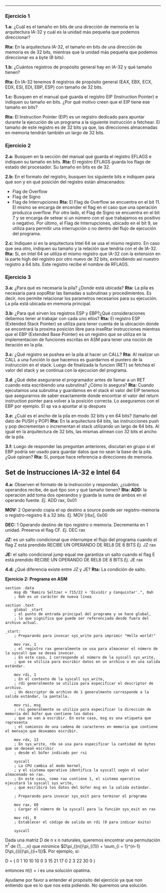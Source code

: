 ***

### Ejercicio 1
**1.a:** ¿Cuál es el tamaño en bits de una dirección de memoria en la arquitectura IA-32 y cuál es la unidad más pequeña que podemos direccionar?

**Rta:** En la arquitectura IA-32, el tamaño en bits de una dirección de memoria es de 32 bits, mientras que la unidad más pequeña que podemos direccionar es a byte (8 bits).

**1.b:** ¿Cuántos registros de propósito general hay en IA-32 y qué tamaño tienen?

**Rta:** En IA-32 tenemos 8 registros de propósito general (EAX, EBX, ECX, EDX, ESI, EDI, EBP, ESP) con tamaño de 32 bits. 

**1.c:** Busquen en el manual qué guarda el registro EIP (Instruction Pointer) e indiquen su tamaño en bits. ¿Por qué motivo creen que el EIP tiene ese tamaño en bits?

**Rta:** El Instruction Pointer (EIP) es un registro dedicado para apuntar durante la ejecución de un programa a la siguiente instrucción a fetchear. El tamaño de este registro es de 32 bits ya que, las direcciones almacenadas en memoria tendrán también un largo de 32 bits.

### Ejercicio 2
**2.a:** Busquen en la sección del manual qué guarda el registro EFLAGS e indiquen su tamaño en bits.
**Rta:** El registro EFLAGS guarda los flags de estado del procesador. Su tamaño en bits es de 32.

**2.b:** En el formato del registro, busquen los siguiente bits e indiquen para qué son y en qué posición del registro están almacenados:
* Flag de Overflow
* Flag de Signo
* Flag de Interrupciones
**Rta:** El Flag de Overflow se encuentra en el bit 11. El mismo se encarga de encender el flag en el caso que una operación produzca overflow. Por otro lado, el Flag de Signo se encuentra en el bit 7 y se encarga de setear si un número con el que trabajamos es positivo o negativo. Por último, el Flag de Interrupciones, ubicado en el bit 9, se utiliza para permitir una interrupción o no dentro del flujo de ejecución del programa.

**2.c:** Indiquen si en la arquitectura Intel 64 se usa el mismo registro. En caso que sea otro, indiquen su tamaño y la relación que tendría con el de IA-32.
**Rta:** Si, en Intel 64 se utiliza el mismo registro que IA-32 con la extensión en la parte high del registro por otro nuevo de 32 bits, extendiendo así nuestro registro a 64 bits. Este registro recibe el nombre de RFLAGS. 


### Ejercicio 3
**3.a:** ¿Para qué es necesaria la pila? ¿Donde está ubicada?
**Rta:** La pila es necesaria para sopoRtar las llamadas a subrutinas y procedimientos. Es decir, nos permite relacionar los parametros necesarios para su ejecución. La pila está ubicada en memoria principal. 

**3.b:** ¿Para qué sirven los registros ESP y EBP?¿Qué consideraciones debemos tener al trabajar con cada uno ellos?
**Rta:** El registro ESP (Extended Stack Pointer)  se utiliza para tener cuenta de la ubicación donde se encontrará la proxima posición libre para inseRtar instrucciones mientras que el  EBP (Extended Base Pointer) es un registro que se utiliza en la implementacion de funciones escritas en ASM para tener una noción de iteración en la pila.

**3.c:** ¿Qué registro se pushea en la pila al hacer un CALL?
**Rta:** Al realizar un CALL a una función lo que hacemos es guardarnos el puntero de la instrucción en el stack. Luego de finalizada la funcion (RET) se fetchea el valor del stack y se continua con la ejecucion del programa.

**3.d**: ¿Qué debe asegurarse el programador antes de llamar a un RET cuando esta escribiendo una subrutina? ¿Cómo lo asegura?
**Rta:** Cuando ejecutamos una subrutina y guardamos en el stack el valor del EIP tenemos que asegurarnos de saber exactamente donde encontrar el valor del return instruction pointer para volver a la posición correcta. Lo aseguramos con el EBP por ejemplo. El sp va a apuntar al ip despues


**3.e:** ¿Cuál es el ancho de la pila en modo 32 bits y en 64 bits? (tamaño del dato de PUSH y POP)
**Rta:** En la arquitectura 64 bits, las instrucciones push y pop decrementan o incrementan el stack utilizando un largo de 64 bits. Al igual en la arquitectura de 32 bits, las mismas alinean con 32 bits el ancho de la pila.


**3.f:** Luego de responder las preguntan anteriores, discutan en grupo si el EBP podría ser usado para guardar datos que no sean la base de la pila. ¿Qué opinan?
**Rta:** Sí, porque hace referencia a direcciones de memoria.

## Set de Instrucciones IA-32 e Intel 64
**4.a:** Observen el formato de la instrucción y respondan, ¿cuántos operandos recibe, de qué tipo son y qué tamaño tienen?
**Rta:** 
**ADD:** la operación add toma dos operandos y guarda la suma de ambos en el operando fuente.
*Ej.*
ADD rax, 0x01

**MOV:** 2 Operando copia el op destino a source  puede ser registro-memoria o registro-registro 8 a 32 bits.
*Ej.*
MOV [rbx], 0x00

**DEC:** 1 Operando destino de tipo registro o memoria. Decrementa en 1 unidad. Preserva el flag CF.
*Ej.*
DEC rax 


**JZ:** es un salto condicional que interrumpe el flujo del programa cuando el flag Z está prendido RECIBE UN OPERANDO DE REL8 DE 8 BITS
*Ej.*
JZ rax

**JE:** el salto condicional jump equal me garantiza un salto cuando el flag E está prendido RECIBE UN OPERANDO DE REL8 DE 8 BITS
*Ej.*
JE rax

**4.d:** ¿Qué diferencia existe entre JZ y JE?
**Rta:** La condición de salto.

**Ejercicio 2: Programa en ASM**

```
section .data
    msg db "Ramiro Seltzer + 715/22 + 'Dividir y Conquistar'.", 0ah
    ; 0ah es un carácter de nueva línea

section .text
    global _start
    ; el punto de entrada principal del programa y se hace global, 
    ; lo que significa que puede ser referenciado desde fuera del archivo actual.

_start:
    ; Preparando para invocar sys_write para imprimir "Hello world!"
    
    mov rax, 1
    ; el registro rax generalmente se usa para almacenar el número de la syscall que se desea invocar. 
    ; En este caso, 1 corresponde al número de la syscall sys_write, 
    ; que se utiliza para escribir datos en un archivo o en una salida estándar.
    
    mov rdi, 1
    ; En el contexto de la syscall sys_write, 
    ; rdi generalmente se utiliza para especificar el descriptor de archivo. 
    ; Un descriptor de archivo de 1 generalmente corresponde a la salida estándar, la pantalla.
    
    mov rsi, msg
    ; rsi generalmente se utiliza para especificar la dirección de memoria del búfer que contiene los datos 
    ; que se van a escribir. En este caso, msg es una etiqueta que representa 
    ; el comienzo de una cadena de caracteres en memoria que contiene el mensaje que deseamos escribir.
    
    mov rdx, 13
    ; En sys_write, rdx se usa para especificar la cantidad de bytes que se desean escribir
    ; desde el búfer indicado por rsi
    
    syscall
    ; La CPU cambia al modo kernel, 
    ; y el sistema operativo identifica la syscall según el valor almacenado en rax. 
    ; En este caso, como rax contiene 1, el sistema operativo ejecutará la syscall sys_write, 
    ; que escribirá los datos del búfer msg en la salida estándar.

    ; Preparando para invocar sys_exit para terminar el programa
    
    mov rax, 60
    ; Cargar el número de la syscall para la función sys_exit en rax
    
    mov rdi, 0
    ; Establecer el código de salida en rdi (0 para indicar éxito)
    
    syscall
```




Dada una matriz D de n x n naturales, queremos encontrar una permutación $\pi^{1}$ de {1,...,n} que minimice $D\pi_{(n)}\pi_{(1)} + \sum_{i = 1}^{n-1} D\pi_{(i)}\pi_{(i+1)}$. Por ejemplo, si:

D = (
0 1 10 10
10 0 3 15
21 17 0 2
3 22 30 0
)

entonces $\pi(i) = i$ es una solución opatima.

Ayudame por favor a entender el propósito del ejercicio ya que non entiendo que es lo que nos esta pidiendo. No queremos una solución.